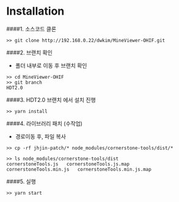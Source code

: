 # Installation
####1. 소스코드 클론 
```
>> git clone http://192.168.0.22/dwkim/MineViewer-OHIF.git
```  
####2. 브랜치 확인
- 폴더 내부로 이동 후 브랜치 확인


```
>> cd MineViewer-OHIF
>> git branch
HDT2.0
```
####3. HDT2.0 브랜치 에서 설치 진행
```
>> yarn install
```
####4. 라이브러리 패치 (수작업)
- 경로이동 후, 파일 복사


```$xslt
>> cp -rf jhjin-patch/* node_modules/cornerstone-tools/dist/*
```
```
>> ls node_modules/cornerstone-tools/dist
cornerstoneTools.js   cornerstoneTools.js.map   cornerstoneTools.min.js   cornerstoneTools.min.js.map
```
####5. 실행
```$xslt
>> yarn start
```